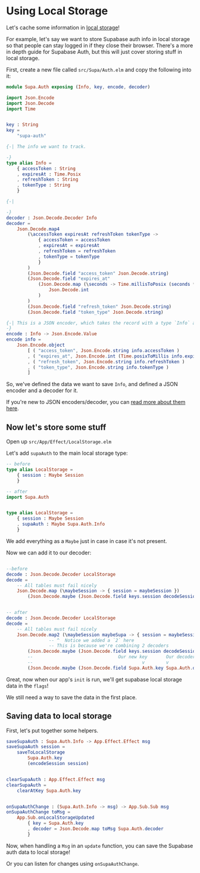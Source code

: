 # Using Local Storage

Let's cache some information in [local storage](https://developer.mozilla.org/en-US/docs/Web/API/Window/localStorage)!

For example, let's say we want to store Supabase auth info in local storage so that people can stay logged in if they close their browser. There's a more in depth guide for Supabase Auth, but this will just cover storing stuff in local storage.

First, create a new file called `src/Supa/Auth.elm` and copy the following into it:

```elm
module Supa.Auth exposing (Info, key, encode, decoder)

import Json.Encode
import Json.Decode
import Time


key : String
key =
    "supa-auth"

{-| The info we want to track.

-}
type alias Info =
    { accessToken : String
    , expiresAt : Time.Posix
    , refreshToken : String
    , tokenType : String
    }

{-|

-}
decoder : Json.Decode.Decoder Info
decoder =
    Json.Decode.map4
        (\accessToken expiresAt refreshToken tokenType ->
            { accessToken = accessToken
            , expiresAt = expiresAt
            , refreshToken = refreshToken
            , tokenType = tokenType
            }
        )
        (Json.Decode.field "access_token" Json.Decode.string)
        (Json.Decode.field "expires_at"
            (Json.Decode.map (\seconds -> Time.millisToPosix (seconds * 1000))
                Json.Decode.int
            )
        )
        (Json.Decode.field "refresh_token" Json.Decode.string)
        (Json.Decode.field "token_type" Json.Decode.string)

{-| This is a JSON encoder, which takes the record with a type `Info` and encodes it into JSON.
-}
encode : Info -> Json.Encode.Value
encode info =
    Json.Encode.object
        [ ( "access_token", Json.Encode.string info.accessToken )
        , ( "expires_at", Json.Encode.int (Time.posixToMillis info.expiresAt // 1000) )
        , ( "refresh_token", Json.Encode.string info.refreshToken )
        , ( "token_type", Json.Encode.string info.tokenType )
        ]
```

So, we've defined the data we want to save `Info`, and defined a JSON encoder and a decoder for it.

If you're new to JSON encoders/decoder, you can [read more about them here](https://guide.elm-lang.org/effects/json#json).

## Now let's store some stuff

Open up `src/App/Effect/LocalStorage.elm`

Let's add `supaAuth` to the main local storage type:

```elm
-- before
type alias LocalStorage =
    { session : Maybe Session
    }

-- after
import Supa.Auth


type alias LocalStorage =
    { session : Maybe Session
    , supaAuth : Maybe Supa.Auth.Info
    }
```

We add everything as a `Maybe` just in case in case it's not present.

Now we can add it to our decoder:

```elm

--before
decode : Json.Decode.Decoder LocalStorage
decode =
    -- All tables must fail nicely
    Json.Decode.map (\maybeSession -> { session = maybeSession })
        (Json.Decode.maybe (Json.Decode.field keys.session decodeSession))


-- after
decode : Json.Decode.Decoder LocalStorage
decode =
    -- All tables must fail nicely
    Json.Decode.map2 (\maybeSession maybeSupa -> { session = maybeSession, supaAuth = maybeSupa })
                -- ^  Notice we added a `2` here
                -- This is because we're combining 2 decoders
        (Json.Decode.maybe (Json.Decode.field keys.session decodeSession))
        --                                Our new key       Our decoder we just wrote.
        --                                         v        v
        (Json.Decode.maybe (Json.Decode.field Supa.Auth.key Supa.Auth.decoder))

```

Great, now when our app's `init` is run, we'll get supabase local storage data in the `flags`!

We still need a way to save the data in the first place.

## Saving data to local storage

First, let's put together some helpers.

```elm
saveSupaAuth : Supa.Auth.Info -> App.Effect.Effect msg
saveSupaAuth session =
    saveToLocalStorage
        Supa.Auth.key
        (encodeSession session)


clearSupaAuth : App.Effect.Effect msg
clearSupaAuth =
    clearAtKey Supa.Auth.key


onSupaAuthChange : (Supa.Auth.Info -> msg) -> App.Sub.Sub msg
onSupaAuthChange toMsg =
    App.Sub.onLocalStorageUpdated
        { key = Supa.Auth.key
        , decoder = Json.Decode.map toMsg Supa.Auth.decoder
        }


```

Now, when handling a `Msg` in an `update` function, you can save the Supabase auth data to local storage!

Or you can listen for changes using `onSupaAuthChange`.
